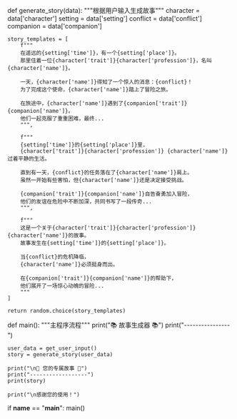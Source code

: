 
def generate_story(data):
    """根据用户输入生成故事"""
    character = data['character']
    setting = data['setting']
    conflict = data['conflict']
    companion = data['companion']
    
    story_templates = [
        f"""
        在遥远的{setting['time']}，有一个{setting['place']}。
        那里住着一位{character['trait']}{character['profession']}，名叫{character['name']}。
        
        一天，{character['name']}得知了一个惊人的消息：{conflict}！
        为了完成这个使命，{character['name']}踏上了冒险之旅。
        
        在旅途中，{character['name']}遇到了{companion['trait']}{companion['name']}。
        他们一起克服了重重困难，最终...
        """,
        
        f"""
        {setting['time']}的{setting['place']}里，
        {character['trait']}{character['profession']} {character['name']}过着平静的生活。
        
        直到有一天，{conflict}的任务落在了{character['name']}肩上。
        虽然一开始有些害怕，但{character['name']}还是决定接受挑战。
        
        {companion['trait']}{companion['name']}自告奋勇加入冒险，
        他们的友谊在危险中不断加深，共同书写了一段传奇...
        """,
        
        f"""
        这是一个关于{character['trait']}{character['profession']} {character['name']}的故事。
        故事发生在{setting['time']}的{setting['place']}。
        
        当{conflict}的危机降临，
        {character['name']}必须挺身而出。
        
        在{companion['trait']}{companion['name']}的帮助下，
        他们展开了一场惊心动魄的冒险...
        """
    ]
    
    return random.choice(story_templates)

def main():
    """主程序流程"""
    print("📚 故事生成器 📚")
    print("----------------")
    
    user_data = get_user_input()
    story = generate_story(user_data)
    
    print("\n🎉 您的专属故事 🎉")
    print("------------------")
    print(story)
    
    print("\n感谢您的使用！")

if __name__ == "__main__":
    main()
